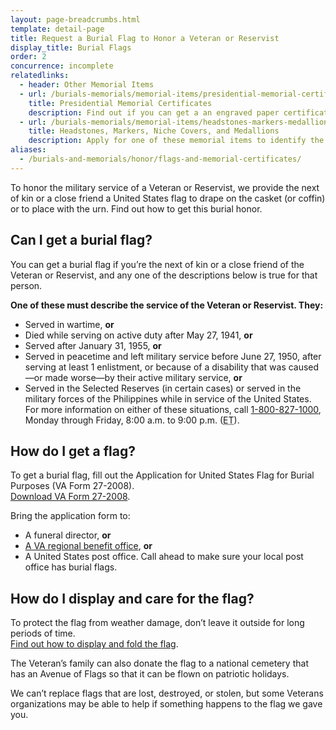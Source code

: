 ```yaml
---
layout: page-breadcrumbs.html
template: detail-page
title: Request a Burial Flag to Honor a Veteran or Reservist
display_title: Burial Flags
order: 2
concurrence: incomplete
relatedlinks:
  - header: Other Memorial Items
  - url: /burials-memorials/memorial-items/presidential-memorial-certificates/
    title: Presidential Memorial Certificates
    description: Find out if you can get a an engraved paper certificate signed by the current president to honor the service of a Veteran or Reservist.
  - url: /burials-memorials/memorial-items/headstones-markers-medallions/
    title: Headstones, Markers, Niche Covers, and Medallions
    description: Apply for one of these memorial items to identify the place of burial of a Veteran or eligible spouse or other family member.
aliases:
  - /burials-and-memorials/honor/flags-and-memorial-certificates/
---
```


<div class="va-introtext">

To honor the military service of a Veteran or Reservist, we provide the next of kin or a close friend a United States flag to drape on the casket (or coffin) or to place with the urn. Find out how to get this burial honor.

</div>

<div class="feature">

## Can I get a burial flag?

You can get a burial flag if you’re the next of kin or a close friend of the Veteran or Reservist, and any one of the descriptions below is true for that person.

**One of these must describe the service of the Veteran or Reservist. They:**

- Served in wartime, **or**
- Died while serving on active duty after May 27, 1941, **or**
- Served after January 31, 1955, **or**
- Served in peacetime and left military service before June 27, 1950, after serving at least 1 enlistment, or because of a disability that was caused—or made worse—by their active military service, **or**
- Served in the Selected Reserves (in certain cases) or served in the military forces of the Philippines while in service of the United States. For more information on either of these situations, call <a href="tel:+1-800-827-1000">1-800-827-1000</a>, Monday through Friday, 8:00 a.m. to 9:00 p.m. (<abbr title="eastern time">ET</abbr>).

</div>

## How do I get a flag?

To get a burial flag, fill out the Application for United States Flag for Burial Purposes (VA Form 27-2008). <br>
[Download VA Form 27-2008](https://www.vba.va.gov/pubs/forms/VBA-27-2008-ARE.pdf).

Bring the application form to:
- A funeral director, **or**
- [A VA regional benefit office](http://www.benefits.va.gov/benefits/offices.asp), **or**
- A United States post office. Call ahead to make sure your local post office has burial flags.

## How do I display and care for the flag?

To protect the flag from weather damage, don’t leave it outside for long periods of time. <br>
[Find out how to display and fold the flag]( https://www.legion.org/flag/questions-answers/91522/how-flag-be-displayed-fully-open-or-half-open-casket).

The Veteran’s family can also donate the flag to a national cemetery that has an Avenue of Flags so that it can be flown on patriotic holidays.

We can’t replace flags that are lost, destroyed, or stolen, but some Veterans organizations may be able to help if something happens to the flag we gave you.

